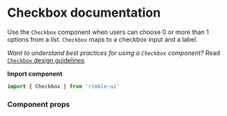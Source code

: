 # Checkbox documentation
Use the `Checkbox` component when users can choose 0 or more than 1 options from a list. `Checkbox` maps to a checkbox input and a label.

_Want to understand best practices for using a `Checkbox` component?_ Read [`Checkbox` design guidelines](https://consensys.github.io/rimble-ui/?path=/story/checkbox--design--guidelines)


**Import component**
```jsx
import { Checkbox } from 'rimble-ui'
```

<!-- STORY -->

### Component props
